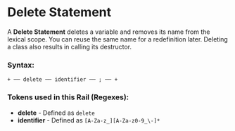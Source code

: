
# Delete Statement

A **Delete Statement** deletes a variable and removes
its name from the lexical scope. You can reuse the
same name for a redefinition later. Deleting a class
also results in calling its destructor.

### Syntax:

    + ── delete ── identifier ── ; ── +

### Tokens used in this Rail (Regexes):

- **delete** - Defined as `delete`
- **identifier** - Defined as `[A-Za-z_][A-Za-z0-9_\-]*`
